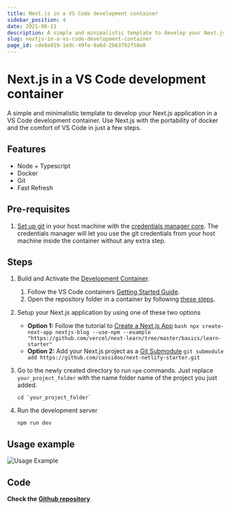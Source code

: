 ```yaml
---
title: Next.js in a VS Code development container
sidebar_position: 4
date: 2021-06-11
description: A simple and minimalistic template to develop your Next.js application in a VS Code development container.
slug: nextjs-in-a-vs-code-development-container
page_id: cde8a919-1e9c-49fe-8a6d-2b63792f58e8
---
```




# Next.js in a VS Code development container


A simple and minimalistic template to develop your Next.js application in a VS Code development container. Use Next.js with the portability of docker and the comfort of VS Code in just a few steps.


## Features

- Node + Typescript
- Docker
- Git
- Fast Refresh

## Pre-requisites

1. [Set up git](https://git-scm.com/book/en/v2/Getting-Started-Installing-Git) in your host machine with the [credentials manager core](https://github.com/microsoft/Git-Credential-Manager-Core). The credentials manager will let you use the git credentials from your host machine inside the container without any extra step.

## Steps

1. Build and Activate the [Development Container](https://code.visualstudio.com/docs/remote/containers).
	1. Follow the VS Code containers [Getting Started Guide](https://code.visualstudio.com/docs/remote/containers#_getting-started).
	2. Open the repository folder in a container by following [these steps](https://code.visualstudio.com/docs/remote/containers#_quick-start-open-an-existing-folder-in-a-container).
1. Setup your Next.js application by using one of these two options
	- **Option 1:** Follow the tutorial to [Create a Next.js App](https://nextjs.org/learn/basics/create-nextjs-app) `bash npx create-next-app nextjs-blog --use-npm --example "https://github.com/vercel/next-learn/tree/master/basics/learn-starter"`
	- **Option 2:** Add your Next.js project as a [Git Submodule](https://git-scm.com/book/en/v2/Git-Tools-Submodules) `git submodule add https://github.com/cassidoo/next-netlify-starter.git`
1. Go to the newly created directory to run `npm` commands. Just replace `your_project_folder` with the name folder name of the project you just added.

	```shell
	cd `your_project_folder`
	```

1. Run the development server

	```shell
	npm run dev
	```


## Usage example


![Usage Example](/images/docs/53866313.gif)


## Code


**Check the** [**Github repository**](https://github.com/FranciscoMoretti/nextjs-devcontainer)

